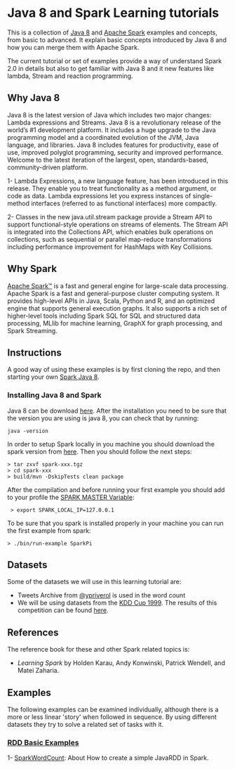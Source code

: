 # Java 8 and Spark Learning tutorials

This is a collection of [Java 8](http://www.oracle.com/technetwork/java/javase/overview/java8-2100321.html) and [Apache Spark](http://spark.apache.org/) examples and concepts,
from basic to advanced. It explain basic concepts introduced by Java 8 and how you can merge them with Apache Spark.

The current tutorial or set of examples provide a way of understand Spark 2.0 in details but also to get familiar with
Java 8 and it new features like lambda, Stream and reaction programming.

## Why Java 8

Java 8 is the latest version of Java which includes two major changes: Lambda expressions and Streams. Java 8 is a revolutionary release of the world’s #1 development platform.
It includes a huge upgrade to the Java programming model and a coordinated evolution of the JVM, Java language, and libraries. Java 8 includes features for productivity,
ease of use, improved polyglot programming, security and improved performance. Welcome to the latest iteration of the largest, open, standards-based, community-driven platform.

 1- Lambda Expressions, a new language feature, has been introduced in this release. They enable you to treat functionality as a method argument, or code as data.
    Lambda expressions let you express instances of single-method interfaces (referred to as functional interfaces) more compactly.

 2- Classes in the new java.util.stream package provide a Stream API to support functional-style operations on streams of elements. The Stream API is integrated into the Collections API,
    which enables bulk operations on collections, such as sequential or parallel map-reduce transformations including performance improvement for HashMaps with Key Collisions.

## Why Spark

[Apache Spark™](http://spark.apache.org/) is a fast and general engine for large-scale data processing. Apache Spark is a fast and general-purpose cluster computing system. It provides high-level APIs in Java,
Scala, Python and R, and an optimized engine that supports general execution graphs. It also supports a rich set of higher-level tools including Spark SQL for SQL and structured data processing, MLlib for machine
learning, GraphX for graph processing, and Spark Streaming.

## Instructions

A good way of using these examples is by first cloning the repo, and then
starting your own [Spark Java 8](http://github.con/ypriverol/spark-java8).

### Installing Java 8 and Spark

Java 8 can be download [here](http://www.oracle.com/technetwork/java/javase/overview/java8-2100321.html). After the installation
you need to be sure that the version you are using is java 8, you can check that by running:

```bach
java -version
```

In order to setup Spark locally in you machine you should download the spark version from [here](http://spark.apache.org/downloads.html). Then you should follow the next steps:

```bach
> tar zxvf spark-xxx.tgz
> cd spark-xxx
> build/mvn -DskipTests clean package
```

After the compilation and before running your first example you should add to your profile the [SPARK MASTER Variable](http://spark.apache.org/docs/latest/spark-standalone.html):

```bach
 > export SPARK_LOCAL_IP=127.0.0.1
```
To be sure that you spark is installed properly in your machine you can run the first example from spark:

```bach
> ./bin/run-example SparkPi
```

## Datasets

Some of the datasets we will use in this learning tutorial are:
  - Tweets Archive from [@ypriverol](https://twitter.com/ypriverol) is used in the word count
  - We will be using datasets from the [KDD Cup 1999](http://kdd.ics.uci.edu/databases/kddcup99/kddcup99.html). The results
    of this competition can be found [here](http://cseweb.ucsd.edu/~elkan/clresults.html).

## References

The reference book for these and other Spark related topics is:

- *Learning Spark* by Holden Karau, Andy Konwinski, Patrick Wendell, and Matei Zaharia.

## Examples

The following examples can be examined individually, although there is a more or less linear 'story' when followed in sequence. By using different datasets they try to solve a related set of tasks with it.

### [RDD Basic Examples](https://github.com/ypriverol/spark-java8/wiki/RDD-Basic-Examples)

 1- [SparkWordCount](): About How to create a simple JavaRDD in Spark.


